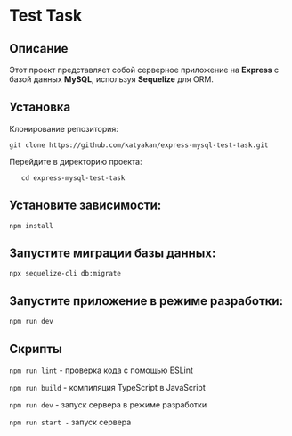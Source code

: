 
# Test Task

## Описание

Этот проект представляет собой серверное приложение на **Express** с базой данных **MySQL**, используя **Sequelize** для ORM.
## Установка

Клонирование репозитория:

    git clone https://github.com/katyakan/express-mysql-test-task.git

Перейдите в директорию проекта:
 
       cd express-mysql-test-task

## Установите зависимости:

    npm install
## Запустите миграции базы данных:

    npx sequelize-cli db:migrate


## Запустите приложение в режиме разработки:

    npm run dev


## Скрипты


`npm run lint` - проверка кода с помощью ESLint

`npm run build` - компиляция TypeScript в JavaScript

`npm run dev` - запуск сервера в режиме разработки

`npm run start -` запуск сервера


